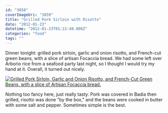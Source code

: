 ```yaml
---
id: "3858"
coverImageUri: "3859"
title: "Grilled Pork Sirloin with Risotto"
date: "2012-01-23"
datetime: "2012-01-23T01:22:48.000Z"
categories: "food"
tags: ""
---
```


Dinner tonight: grilled pork sirloin, garlic and onion risotto, and French-cut green beans, with a slice of artisan Focaccia bread. We had some left over Arborio rice from a seafood party last night, so I thought I would try my hand at it. Overall, it turned out nicely.

[![](http://assets.brandonmartinez.com/brandonmartinez/2012/01/20120122059-575x383.jpg "Grilled Pork Sirloin, Garlic and Onion Risotto, and French-Cut Green Beans, with a slice of Artisan Focaccia bread.")](http://assets.brandonmartinez.com/brandonmartinez/2012/01/20120122059.jpg)

Nothing too fancy here, just really tasty. Pork was covered in Badia then grilled, risotto was done "by the box," and the beans were cooked in butter with some salt and pepper. Sometimes simple is the best.
